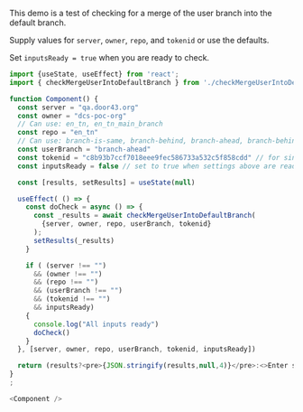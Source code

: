 This demo is a test of checking for a merge of the user branch into the default branch.

Supply values for `server`, `owner`, `repo`, and `tokenid` or use the defaults.

Set `inputsReady = true` when you are ready to check.

```js
import {useState, useEffect} from 'react';
import { checkMergeUserIntoDefaultBranch } from './checkMergeUserIntoDefaultBranch.js';

function Component() {
  const server = "qa.door43.org"
  const owner = "dcs-poc-org"
  // Can use: en_tn, en_tn_main_branch
  const repo = "en_tn"
  // Can use: branch-is-same, branch-behind, branch-ahead, branch-behind-and-ahead, branch-conflicts
  const userBranch = "branch-ahead"
  const tokenid = "c8b93b7ccf7018eee9fec586733a532c5f858cdd" // for single org use of the dcs-poc user
  const inputsReady = false // set to true when settings above are ready

  const [results, setResults] = useState(null)

  useEffect( () => {
    const doCheck = async () => {
      const _results = await checkMergeUserIntoDefaultBranch(
        {server, owner, repo, userBranch, tokenid}
      );
      setResults(_results)
    }

    if ( (server !== "") 
      && (owner !== "") 
      && (repo !== "") 
      && (userBranch !== "") 
      && (tokenid !== "")
      && inputsReady) 
    {
      console.log("All inputs ready")
      doCheck()
    }
  }, [server, owner, repo, userBranch, tokenid, inputsReady])

  return (results?<pre>{JSON.stringify(results,null,4)}</pre>:<>Enter settings and set `inputsReady = true`</>)
}
;

<Component />
```